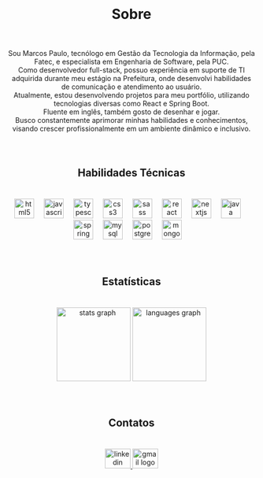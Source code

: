 <br clear="both">

<h1 align="center">Sobre</h1>

###

<br clear="both">

<p align="center">Sou Marcos Paulo, tecnólogo em Gestão da Tecnologia da Informação, pela Fatec, e especialista em Engenharia de Software, pela PUC.<br>Como desenvolvedor full-stack, possuo experiência em suporte de TI adquirida durante meu estágio na Prefeitura, onde desenvolvi habilidades de comunicação e atendimento ao usuário.<br>Atualmente, estou desenvolvendo projetos para meu portfólio, utilizando tecnologias diversas como React e Spring Boot.<br>Fluente em inglês, também gosto de desenhar e jogar.<br>Busco constantemente aprimorar minhas habilidades e conhecimentos, visando crescer profissionalmente em um ambiente dinâmico e inclusivo.</p>

###

<br clear="both">

<h2 align="center">Habilidades Técnicas</h2>

###

<br clear="both">

<div align="center">
  <img src="https://cdn.jsdelivr.net/gh/devicons/devicon/icons/html5/html5-original.svg" height="40" alt="html5 logo"  />
  <img width="12" />
  <img src="https://cdn.jsdelivr.net/gh/devicons/devicon/icons/javascript/javascript-original.svg" height="40" alt="javascript logo"  />
  <img width="12" />
  <img src="https://cdn.jsdelivr.net/gh/devicons/devicon/icons/typescript/typescript-original.svg" height="40" alt="typescript logo"  />
  <img width="12" />
  <img src="https://cdn.jsdelivr.net/gh/devicons/devicon/icons/css3/css3-original.svg" height="40" alt="css3 logo"  />
  <img width="12" />
  <img src="https://cdn.jsdelivr.net/gh/devicons/devicon/icons/sass/sass-original.svg" height="40" alt="sass logo"  />
  <img width="12" />
  <img src="https://cdn.jsdelivr.net/gh/devicons/devicon/icons/react/react-original.svg" height="40" alt="react logo"  />
  <img width="12" />
  <img src="https://cdn.jsdelivr.net/gh/devicons/devicon/icons/nextjs/nextjs-original.svg" height="40" alt="nextjs logo"  />
  <img width="12" />
  <img src="https://cdn.jsdelivr.net/gh/devicons/devicon/icons/java/java-original.svg" height="40" alt="java logo"  />
  <img width="12" />
  <img src="https://cdn.jsdelivr.net/gh/devicons/devicon/icons/spring/spring-original.svg" height="40" alt="spring logo"  />
  <img width="12" />
  <img src="https://cdn.jsdelivr.net/gh/devicons/devicon/icons/mysql/mysql-original.svg" height="40" alt="mysql logo"  />
  <img width="12" />
  <img src="https://cdn.jsdelivr.net/gh/devicons/devicon/icons/postgresql/postgresql-original.svg" height="40" alt="postgresql logo"  />
  <img width="12" />
  <img src="https://cdn.jsdelivr.net/gh/devicons/devicon/icons/mongodb/mongodb-original.svg" height="40" alt="mongodb logo"  />
  <img width="12" />
</div>

###

<br clear="both">

<h2 align="center">Estatísticas</h2>

###

<br clear="both">

<div align="center">
  <img src="https://github-readme-stats.vercel.app/api?username=MPCGomes&hide_title=true&hide_rank=false&show_icons=false&include_all_commits=true&count_private=true&disable_animations=false&theme=codeSTACKr&locale=en&hide_border=true&order=1" height="150" alt="stats graph"  />
  <img src="https://github-readme-stats.vercel.app/api/top-langs?username=MPCGomes&locale=en&hide_title=true&layout=compact&card_width=320&langs_count=5&theme=codeSTACKr&hide_border=true&order=2" height="150" alt="languages graph"  />
</div>

###

<br clear="both">

<h2 align="center">Contatos</h2>

###

<br clear="both">

<div align="center">
  <a href="https://www.linkedin.com/in/mpcgomes/" target="_blank">
    <img src="https://raw.githubusercontent.com/maurodesouza/profile-readme-generator/master/src/assets/icons/social/linkedin/default.svg" width="52" height="40" alt="linkedin logo"  />
  </a>
  <a href="mpcgomes2@gmail.com" target="_blank">
    <img src="https://raw.githubusercontent.com/maurodesouza/profile-readme-generator/master/src/assets/icons/social/gmail/default.svg" width="52" height="40" alt="gmail logo"  />
  </a>
</div>

###
